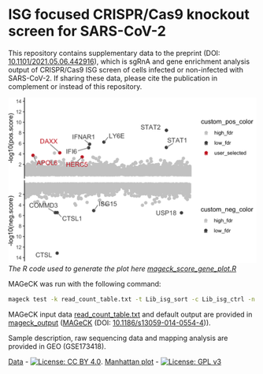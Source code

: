 # ISG focused CRISPR/Cas9 knockout screen for SARS-CoV-2

This repository contains supplementary data to the preprint (DOI: [10.1101/2021.05.06.442916](https://doi.org/10.1101/2021.05.06.442916)), which is sgRnA and gene enrichment analysis output of CRISPR/Cas9 ISG screen of cells infected or non-infected with SARS-CoV-2. If sharing these data, please cite the publication in complement or instead of this repository.

![MAGeCK scores plot for antivaral (positive) on proviral (negative) ISGs ](./manhattan_plot/mageck_score_plot.png)
*The R code used to generate the plot here [mageck_score_gene_plot.R](./manhattan_plot/mageck_score_gene_plot.R)*

MAGeCK was run with the following command:
```bash
mageck test -k read_count_table.txt -t Lib_isg_sort -c Lib_isg_ctrl -n MageckLibISG_CoVclust --pdf-report --keep-tmp --sort-criteria pos
```

MAGeCK input data [read_count_table.txt](./mageck/read_count_table.txt) and default output are provided in [mageck_output](./mageck) ([MAGeCK](https://sourceforge.net/projects/mageck/) (DOI: [10.1186/s13059-014-0554-4](https://doi.org/10.1186/s13059-014-0554-4))).

Sample description, raw sequencing data and mapping analysis are provided in GEO (GSE173418).

[Data](./mageck) - [![License: CC BY 4.0](https://licensebuttons.net/l/by/4.0/80x15.png)](https://creativecommons.org/licenses/by/4.0/).
[Manhattan plot](./manhattan_plot/mageck_score_gene_plot.R) - [![License: GPL v3](https://img.shields.io/badge/License-GPLv3-blue.svg)](https://www.gnu.org/licenses/gpl-3.0)
